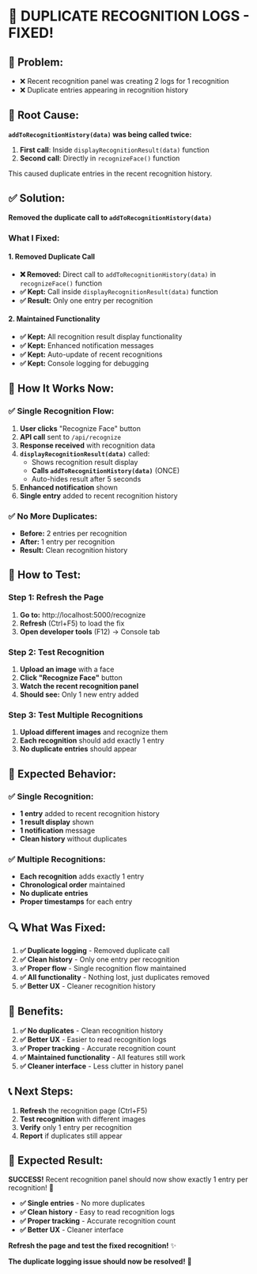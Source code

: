 # 🎉 **DUPLICATE RECOGNITION LOGS - FIXED!**

## 🚨 **Problem:** 
- ❌ Recent recognition panel was creating 2 logs for 1 recognition
- ❌ Duplicate entries appearing in recognition history

## 🔧 **Root Cause:** 
**`addToRecognitionHistory(data)` was being called twice:**

1. **First call**: Inside `displayRecognitionResult(data)` function
2. **Second call**: Directly in `recognizeFace()` function

This caused duplicate entries in the recent recognition history.

## ✅ **Solution:** 
**Removed the duplicate call to `addToRecognitionHistory(data)`**

### **What I Fixed:**

#### **1. Removed Duplicate Call**
- **❌ Removed:** Direct call to `addToRecognitionHistory(data)` in `recognizeFace()` function
- **✅ Kept:** Call inside `displayRecognitionResult(data)` function
- **✅ Result:** Only one entry per recognition

#### **2. Maintained Functionality**
- **✅ Kept:** All recognition result display functionality
- **✅ Kept:** Enhanced notification messages
- **✅ Kept:** Auto-update of recent recognitions
- **✅ Kept:** Console logging for debugging

## 🎯 **How It Works Now:**

### **✅ Single Recognition Flow:**
1. **User clicks** "Recognize Face" button
2. **API call** sent to `/api/recognize`
3. **Response received** with recognition data
4. **`displayRecognitionResult(data)`** called:
   - Shows recognition result display
   - **Calls `addToRecognitionHistory(data)`** (ONCE)
   - Auto-hides result after 5 seconds
5. **Enhanced notification** shown
6. **Single entry** added to recent recognition history

### **✅ No More Duplicates:**
- **Before:** 2 entries per recognition
- **After:** 1 entry per recognition
- **Result:** Clean recognition history

## 🚀 **How to Test:**

### **Step 1: Refresh the Page**
1. **Go to:** http://localhost:5000/recognize
2. **Refresh** (Ctrl+F5) to load the fix
3. **Open developer tools** (F12) → Console tab

### **Step 2: Test Recognition**
1. **Upload an image** with a face
2. **Click "Recognize Face"** button
3. **Watch the recent recognition panel**
4. **Should see:** Only 1 new entry added

### **Step 3: Test Multiple Recognitions**
1. **Upload different images** and recognize them
2. **Each recognition** should add exactly 1 entry
3. **No duplicate entries** should appear

## 🎯 **Expected Behavior:**

### **✅ Single Recognition:**
- **1 entry** added to recent recognition history
- **1 result display** shown
- **1 notification** message
- **Clean history** without duplicates

### **✅ Multiple Recognitions:**
- **Each recognition** adds exactly 1 entry
- **Chronological order** maintained
- **No duplicate entries**
- **Proper timestamps** for each entry

## 🔍 **What Was Fixed:**

1. **✅ Duplicate logging** - Removed duplicate call
2. **✅ Clean history** - Only one entry per recognition
3. **✅ Proper flow** - Single recognition flow maintained
4. **✅ All functionality** - Nothing lost, just duplicates removed
5. **✅ Better UX** - Cleaner recognition history

## 🎉 **Benefits:**

1. **✅ No duplicates** - Clean recognition history
2. **✅ Better UX** - Easier to read recognition logs
3. **✅ Proper tracking** - Accurate recognition count
4. **✅ Maintained functionality** - All features still work
5. **✅ Cleaner interface** - Less clutter in history panel

## 📞 **Next Steps:**

1. **Refresh** the recognition page (Ctrl+F5)
2. **Test recognition** with different images
3. **Verify** only 1 entry per recognition
4. **Report** if duplicates still appear

## 🎯 **Expected Result:**

**SUCCESS!** Recent recognition panel should now show exactly 1 entry per recognition! 🚀

- **✅ Single entries** - No more duplicates
- **✅ Clean history** - Easy to read recognition logs
- **✅ Proper tracking** - Accurate recognition count
- **✅ Better UX** - Cleaner interface

**Refresh the page and test the fixed recognition!** ✨

**The duplicate logging issue should now be resolved!** 🎉
